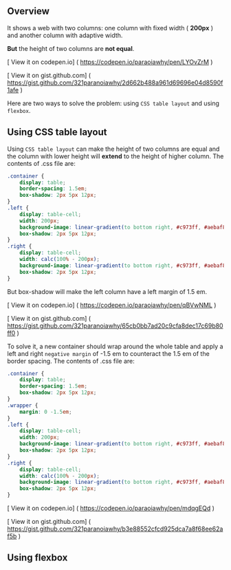 ## Overview

It shows a web with two columns: one column with fixed width ( __200px__ ) and another column with adaptive width.

__But__ the height of two columns are __not equal__.

[ View it on codepen.io] ( https://codepen.io/paraoiawhy/pen/LYOvZrM )

[ View it on gist.github.com] ( https://gist.github.com/321paranoiawhy/2d662b488a961d69696e04d8590f1afe )

Here are two ways to solve the problem: using `CSS table layout` and using `flexbox`.

## Using __CSS table layout__

Using `CSS table layout` can make the height of two columns are equal and the column with lower height will __extend__ to the height of higher column. The contents of 
.css file are:

```CSS
.container {
    display: table;
    border-spacing: 1.5em;
    box-shadow: 2px 5px 12px;
}
.left {
    display: table-cell;
    width: 200px;
    background-image: linear-gradient(to bottom right, #c973ff, #aebaf8);
    box-shadow: 2px 5px 12px;
}
.right {
    display: table-cell;
    width: calc(100% - 200px);
    background-image: linear-gradient(to bottom right, #c973ff, #aebaf8);
    box-shadow: 2px 5px 12px;
}
```

But box-shadow will make the left column have a left margin of 1.5 em.

[ View it on codepen.io] ( https://codepen.io/paraoiawhy/pen/qBVwNML )

[ View it on gist.github.com] ( https://gist.github.com/321paranoiawhy/65cb0bb7ad20c9cfa8dec17c69b80ff0 )

To solve it, a new container should wrap around the whole table and apply a left and right `negative margin` of -1.5 em to counteract the 1.5 em of the border spacing.
The contents of .css file are:

```CSS
.container {
    display: table;
    border-spacing: 1.5em;
    box-shadow: 2px 5px 12px;
}
.wrapper {
    margin: 0 -1.5em;
}
.left {
    display: table-cell;
    width: 200px;
    background-image: linear-gradient(to bottom right, #c973ff, #aebaf8);
    box-shadow: 2px 5px 12px;
}
.right {
    display: table-cell;
    width: calc(100% - 200px);
    background-image: linear-gradient(to bottom right, #c973ff, #aebaf8);
    box-shadow: 2px 5px 12px;
}
```

[ View it on codepen.io] ( https://codepen.io/paraoiawhy/pen/mdqgEQd )

[ View it on gist.github.com] ( https://gist.github.com/321paranoiawhy/b3e88552cfcd925dca7a8f68ee62af5b )

## Using flexbox
